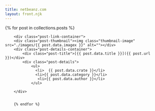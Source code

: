 ```yaml
---
title: netbeanz.com
layout: front.njk
---
```




<div class="post-list">     
        {% for post in collections.posts %}

        <div class="post-link-container">
        <div class="post-thumbnail"><img class="thumbnail-image" src="./images/{{ post.data.imagex }}" alt=""></div>
        <div class="post-details-container">
            <div class="post-title">[{{ post.data.title }}]({{ post.url }})</div>
            <div class="post-details">
                <ul>
                  <li>  {{ post.data.crate }}</li>
                  <li>{{ post.data.category }}</li> 
                   <li>{{ post.data.author }}</li> 
                </ul>          
</div>
</div>
        
        </div>
        
        
        {% endfor %}
</div>
